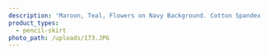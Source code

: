 ```yaml
---
description: 'Maroon, Teal, Flowers on Navy Background. Cotton Spandex Fabric.'
product_types:
  - pencil-skirt
photo_path: /uploads/173.JPG
---
```

